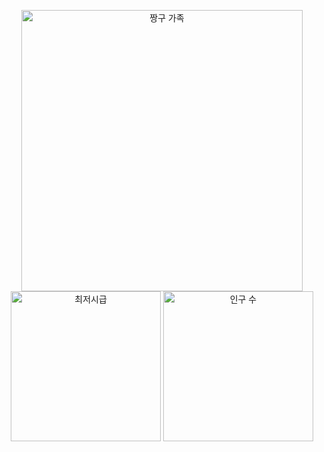 
<p align="center">
  <img src="https://github.com/user-attachments/assets/6bdf5487-b79b-4303-8424-0a0c30674f88" height="450" alt="짱구 가족" />
  <img src="https://github.com/user-attachments/assets/f3767c56-043a-4f92-ba15-953210e57478" height="240" alt="최저시급" />
  <img src="https://github.com/skwnddp/skwnddp/assets/119595705/e5175c1d-6e32-4484-a942-d03c12f6ef7c" height="240" alt="인구 수"/>
</p>
